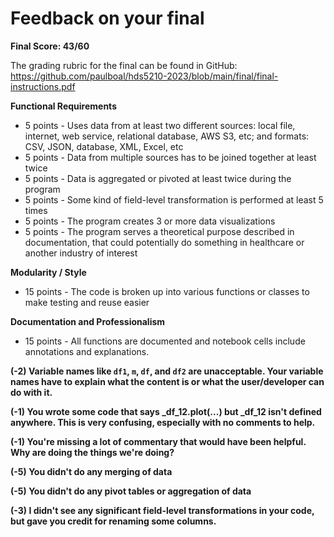 # Feedback on your final

**Final Score: 43/60**

The grading rubric for the final can be found in GitHub: https://github.com/paulboal/hds5210-2023/blob/main/final/final-instructions.pdf

**Functional Requirements**
* 5 points - Uses data from at least two different sources: local file, internet, web service, relational database, AWS S3, etc; and formats: CSV, JSON, database, XML, Excel, etc
* 5 points - Data from multiple sources has to be joined together at least twice
* 5 points - Data is aggregated or pivoted at least twice during the program
* 5 points - Some kind of field-level transformation is performed at least 5 times
* 5 points - The program creates 3 or more data visualizations 
* 5 points - The program serves a theoretical purpose described in documentation, that could potentially do something in healthcare or another industry of interest

**Modularity / Style**
* 15 points - The code is broken up into various functions or classes to make testing and reuse easier

**Documentation and Professionalism**
* 15 points - All functions are documented and notebook cells include annotations and explanations.


**(-2) Variable names like `df1`, `m`, `df`, and `df2` are unacceptable.  Your variable names have to explain what the content is or what the user/developer can do with it.**

**(-1) You wrote some code that says _df_12.plot(...) but _df_12 isn't defined anywhere.  This is very confusing, especially with no comments to help.**

**(-1) You're missing a lot of commentary that would have been helpful. Why are doing the things we're doing?**

**(-5) You didn't do any merging of data**

**(-5) You didn't do any pivot tables or aggregation of data**

**(-3) I didn't see any significant field-level transformations in your code, but gave you credit for renaming some columns.**